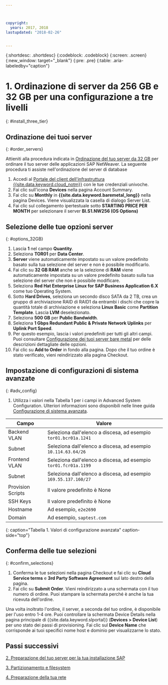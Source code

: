 ```yaml
---



copyright:
  years: 2017, 2018
lastupdated: "2018-02-26"


---
```


{:shortdesc: .shortdesc}
{:codeblock: .codeblock}
{:screen: .screen}
{:new_window: target="_blank"}
{:pre: .pre}
{:table: .aria-labeledby="caption"}

# 1. Ordinazione di server da 256 GB e 32 GB per una configurazione a tre livelli
{: #install_three_tier}

## Ordinazione dei tuoi server
{: #order_servers}

Attieniti alla procedura indicata in [Ordinazione del tuo server da 32 GB](/docs/infrastructure/sap-netweaver-rhel-qrg/rhel-set-up-infrastructure-32GB.html#order_32GB) per ordinare il tuo server delle applicazioni SAP NetWeaver. La seguente procedura ti assiste nell'ordinazione del server di database

1. Accedi al [Portale del client dell'infrastruttura {{site.data.keyword.cloud_notm}}](https://control.softlayer.com) con le tue credenziali univoche.
2. Fai clic sull'icona **Devices** nella pagina Account Summary.
3. Fai clic su **Monthly** in **{{site.data.keyword.baremetal_long}}** nella pagina Devices. Viene visualizzata la casella di dialogo Server List.
4. Fai clic sul collegamento ipertestuale sotto **STARTING PRICE PER MONTH** per selezionare il server **BI.S1.NW256 (OS Options)**

## Selezione delle tue opzioni server
{: #options_32GB}

1. Lascia **1** nel campo **Quantity**.
2. Seleziona **TOR01** per **Data Center**.
3. **Server** viene automaticamente impostato su un valore predefinito basato sulla tua selezione del server e non è possibile modificarlo.
4. Fai clic su **32 GB RAM** anche se la selezione di **RAM** viene automaticamente impostata su un valore predefinito basato sulla tua selezione del server che non è possibile modificare.
5. Seleziona **Red Hat Enterprise Linux for SAP Business Application 6.X** come tuo Operating System.
6. Sotto **Hard Drives**, seleziona un secondo disco SATA da 2 TB, crea un gruppo di archiviazione RAID di RAID1 da entrambi i dischi che copre la quantità totale di archiviazione e seleziona **Linux Basic** come **Partition Template**. Lascia **LVM** deselezionato.
7. Seleziona **500 GB** per **Public Bandwidth**.
8. Seleziona **1 Gbps Redundant Public & Private Network Uplinks** per **Uplink Port Speed**.
9. Per questo esempio, lascia i valori predefiniti per tutti gli altri campi. Puoi consultare [Configurazione dei tuoi server bare metal](https://console.bluemix.net/docs/bare-metal/configuring.html#setting-up-your-bare-metal-servers) per delle descrizioni dettagliate delle opzioni.
10.	Fai clic su **Add to Order** in fondo alla pagina. Dopo che il tuo ordine è stato verificato, vieni reindirizzato alla pagina Checkout.

## Impostazione di configurazioni di sistema avanzate
{: #adv_config}

1. Utilizza i valori nella Tabella 1 per i campi in Advanced System Configuration. Ulteriori informazioni sono disponibili nelle linee guida [Configurazione di sistema avanzata](https://console.bluemix.net/docs/bare-metal/configuring.html#advanced-system-configuration).

|              Campo               |      Valore                                                           |
| -------------------------------- | -------------------------------------------------------------------- |
|Backend VLAN                      | Seleziona dall'elenco a discesa, ad esempio `tor01.bcr01a.1241`     |
|Subnet                            | Seleziona dall'elenco a discesa, ad esempio `10.114.63.64/26`       |
|Frontend VLAN                     | Seleziona dall'elenco a discesa, ad esempio `tor01.fcr01a.1199`     |
|Subnet                            | Seleziona dall'elenco a discesa, ad esempio `169.55.137.160/27`     |
|Provision Scripts                 | Il valore predefinito è None                                                         |
|SSH Keys                          | Il valore predefinito è None                                                         |
|Hostname                          | Ad esempio, `e2e2690`                                               |
|Domain                            | Ad esempio, `saptest.com`                                           |
{: caption="Tabella 1. Valori di configurazione avanzata" caption-side="top"}  

## Conferma delle tue selezioni
{: #confirm_selections}

1. Conferma le tue selezioni nella pagina Checkout e fai clic su **Cloud Service terms** e **3rd Party Software Agreement** sul lato destro della pagina.
2. Fai clic su **Submit Order**. Vieni reindirizzato a una schermata con il tuo numero di ordine. Puoi stampare la schermata perché è anche la tua ricevuta dell'ordine.

Una volta inoltrato l'ordine, il server, a seconda del tuo ordine, è disponibile per l'uso entro 1-4 ore. Puoi controllare la schermata Device Details nella pagina principale di {{site.data.keyword.slportal}} (**Devices > Device List**) per uno stato dei passi di provisioning. Fai clic sul **Device Name** che corrisponde ai tuoi specifici nome host e dominio per visualizzarne lo stato.

## Passi successivi

  [2. Preparazione del tuo server per la tua installazione SAP](/docs/infrastructure/sap-netweaver-rhel-qrg/rhel-prepare-server-256GB.html)
  
  [3. Partizionamento e filesystem](/docs/infrastructure/sap-netweaver-rhel-qrg/rhel-partition-256GB.html)
  
  [4. Preparazione della tua rete](/docs/infrastructure/sap-netweaver-rhel-qrg/rhel-prepare-network.html#network)

